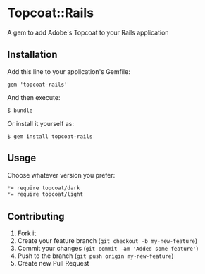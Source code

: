 # Topcoat::Rails

A gem to add Adobe's Topcoat to your Rails application

## Installation

Add this line to your application's Gemfile:

    gem 'topcoat-rails'

And then execute:

    $ bundle

Or install it yourself as:

    $ gem install topcoat-rails

## Usage

Choose whatever version you prefer:

```css
*= require topcoat/dark
*= require topcoat/light
```

## Contributing

1. Fork it
2. Create your feature branch (`git checkout -b my-new-feature`)
3. Commit your changes (`git commit -am 'Added some feature'`)
4. Push to the branch (`git push origin my-new-feature`)
5. Create new Pull Request
